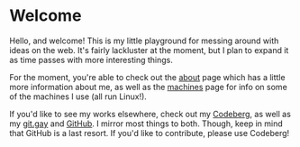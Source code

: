 # Welcome

Hello, and welcome! This is my little playground for messing around with ideas on the web. It's fairly lackluster at the moment, but I plan to expand it as time passes with more interesting things.

For the moment, you're able to check out the [about](/about) page which has a little more information about me, as well as the [machines](/machines) page for info on some of the machines I use (all run Linux!).

If you'd like to see my works elsewhere, check out my [Codeberg](https://codeberg.org/frosty), as well as my [git.gay](https://git.gay/f) and [GitHub](https://github.com/st0rmw1ndz). I mirror most things to both. Though, keep in mind that GitHub is a last resort. If you'd like to contribute, please use Codeberg!

<a rel="me" href="https://wetdry.world/@broadview"></a>
